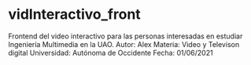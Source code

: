 # vidInteractivo_front
Frontend del video interactivo para las personas interesadas en estudiar Ingeniería Multimedia en la UAO.
Autor: Alex
Materia: Video y Televison digital
Universidad: Autónoma de Occidente
Fecha: 01/06/2021
